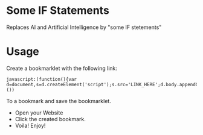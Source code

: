 # Some IF Statements 
Replaces AI and Artificial Intelligence by "some IF stetements" 

# Usage

Create a bookmarklet with the following link:

    javascript:(function(){var d=document,s=d.createElement('script');s.src='LINK_HERE';d.body.appendChild(s);}())

To a bookmark and save the bookmarklet.

- Open your Website
- Click the created bookmark.
- Voila! Enjoy!

